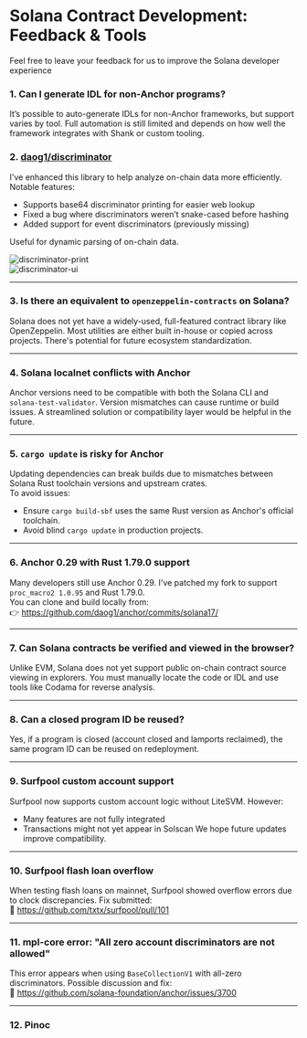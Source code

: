 # Solana Contract Development: Feedback & Tools

Feel free to leave your feedback for us to improve the Solana developer experience

### 1. Can I generate IDL for non-Anchor programs?

It’s possible to auto-generate IDLs for non-Anchor frameworks, but support varies by tool. Full automation is still limited and depends on how well the framework integrates with Shank or custom tooling.

### 2. [daog1/discriminator](https://github.com/daog1/discriminator)

I've enhanced this library to help analyze on-chain data more efficiently. Notable features:

- Supports base64 discriminator printing for easier web lookup  
- Fixed a bug where discriminators weren’t snake-cased before hashing  
- Added support for event discriminators (previously missing)  

Useful for dynamic parsing of on-chain data.

![discriminator-print](https://user-images.githubusercontent.com/example1.png)  
![discriminator-ui](https://user-images.githubusercontent.com/example2.png)

---

### 3. Is there an equivalent to `openzeppelin-contracts` on Solana?

Solana does not yet have a widely-used, full-featured contract library like OpenZeppelin. Most utilities are either built in-house or copied across projects. There's potential for future ecosystem standardization.

---

### 4. Solana localnet conflicts with Anchor

Anchor versions need to be compatible with both the Solana CLI and `solana-test-validator`. Version mismatches can cause runtime or build issues. A streamlined solution or compatibility layer would be helpful in the future.

---

### 5. `cargo update` is risky for Anchor

Updating dependencies can break builds due to mismatches between Solana Rust toolchain versions and upstream crates.  
To avoid issues:
- Ensure `cargo build-sbf` uses the same Rust version as Anchor's official toolchain.
- Avoid blind `cargo update` in production projects.

---

### 6. Anchor 0.29 with Rust 1.79.0 support

Many developers still use Anchor 0.29. I've patched my fork to support `proc_macro2 1.0.95` and Rust 1.79.0.  
You can clone and build locally from:  
👉 https://github.com/daog1/anchor/commits/solana17/

---

### 7. Can Solana contracts be verified and viewed in the browser?

Unlike EVM, Solana does not yet support public on-chain contract source viewing in explorers. You must manually locate the code or IDL and use tools like Codama for reverse analysis.

---

### 8. Can a closed program ID be reused?

Yes, if a program is closed (account closed and lamports reclaimed), the same program ID can be reused on redeployment.

---

### 9. Surfpool custom account support

Surfpool now supports custom account logic without LiteSVM. However:
- Many features are not fully integrated
- Transactions might not yet appear in Solscan
We hope future updates improve compatibility.

---

### 10. Surfpool flash loan overflow

When testing flash loans on mainnet, Surfpool showed overflow errors due to clock discrepancies. Fix submitted:  
🔗 https://github.com/txtx/surfpool/pull/101

---

### 11. mpl-core error: "All zero account discriminators are not allowed"

This error appears when using `BaseCollectionV1` with all-zero discriminators. Possible discussion and fix:  
🔗 https://github.com/solana-foundation/anchor/issues/3700

---

### 12. Pinoc
